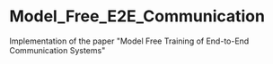# Model_Free_E2E_Communication
Implementation of the paper "Model Free Training of End-to-End Communication Systems"

